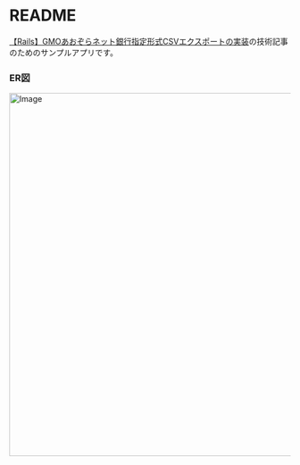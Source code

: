 # README

[【Rails】GMOあおぞらネット銀行指定形式CSVエクスポートの実装](https://zenn.dev/lemonade_37/articles/rails-gmo-csv)の技術記事のためのサンプルアプリです。

### ER図
<img width="771" height="651" alt="Image" src="https://github.com/user-attachments/assets/62d7d08e-9b4a-44f1-8d53-11538ef9406f" />
